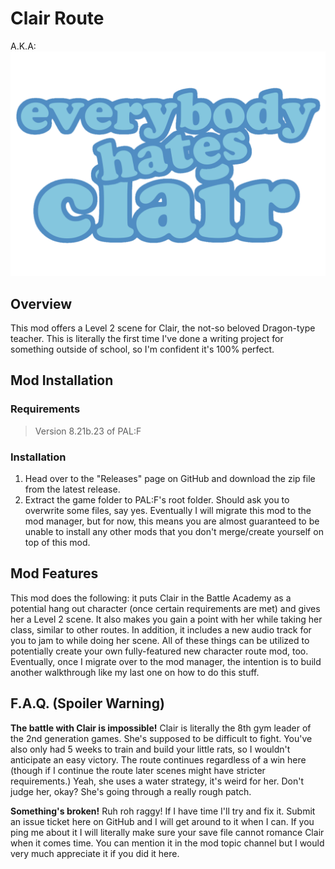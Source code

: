 # Clair Route

A.K.A:
![Everybody Hates Clair](/branding.png)

## Overview

This mod offers a Level 2 scene for Clair, the not-so beloved Dragon-type teacher. This is literally the first time I've done a writing project for something outside of school, so I'm confident it's 100% perfect.

## Mod Installation
### Requirements
> Version 8.21b.23 of PAL:F

### Installation 

1. Head over to the "Releases" page on GitHub and download the zip file from the latest release.
2. Extract the game folder to PAL:F's root folder. Should ask you to overwrite some files, say yes. Eventually I will migrate this mod to the mod manager, but for now, this means you are almost guaranteed to be unable to install any other mods that you don't merge/create yourself on top of this mod.

## Mod Features

This mod does the following: it puts Clair in the Battle Academy as a potential hang out character (once certain requirements are met) and gives her a Level 2 scene. It also makes you gain a point with her while taking her class, similar to other routes. In addition, it includes a new audio track for you to jam to while doing her scene. All of these things can be utilized to potentially create your own fully-featured new character route mod, too. Eventually, once I migrate over to the mod manager, the intention is to build another walkthrough like my last one on how to do this stuff.

## F.A.Q. (Spoiler Warning)

**The battle with Clair is impossible!**
Clair is literally the 8th gym leader of the 2nd generation games. She's supposed to be difficult to fight. You've also only had 5 weeks to train and build your little rats, so I wouldn't anticipate an easy victory. The route continues regardless of a win here (though if I continue the route later scenes might have stricter requirements.) Yeah, she uses a water strategy, it's weird for her. Don't judge her, okay? She's going through a really rough patch.

**Something's broken!**
Ruh roh raggy! If I have time I'll try and fix it. Submit an issue ticket here on GitHub and I will get around to it when I can. If you ping me about it I will literally make sure your save file cannot romance Clair when it comes time. You can mention it in the mod topic channel but I would very much appreciate it if you did it here.
